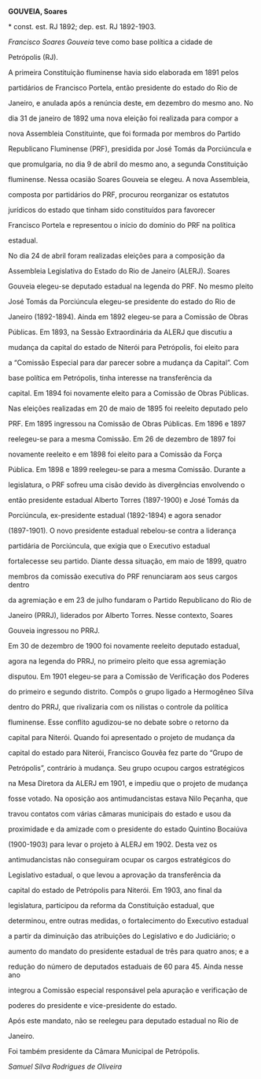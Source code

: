 **GOUVEIA, Soares**



\* const. est. RJ 1892; dep. est. RJ 1892-1903.



*Francisco Soares Gouveia* teve como base política a cidade de

Petrópolis (RJ).



A primeira Constituição fluminense havia sido elaborada em 1891 pelos

partidários de Francisco Portela, então presidente do estado do Rio de

Janeiro, e anulada após a renúncia deste, em dezembro do mesmo ano. No

dia 31 de janeiro de 1892 uma nova eleição foi realizada para compor a

nova Assembleia Constituinte, que foi formada por membros do Partido

Republicano Fluminense (PRF), presidida por José Tomás da Porciúncula e

que promulgaria, no dia 9 de abril do mesmo ano, a segunda Constituição

fluminense. Nessa ocasião Soares Gouveia se elegeu. A nova Assembleia,

composta por partidários do PRF, procurou reorganizar os estatutos

jurídicos do estado que tinham sido constituídos para favorecer

Francisco Portela e representou o início do domínio do PRF na política

estadual.



No dia 24 de abril foram realizadas eleições para a composição da

Assembleia Legislativa do Estado do Rio de Janeiro (ALERJ). Soares

Gouveia elegeu-se deputado estadual na legenda do PRF. No mesmo pleito

José Tomás da Porciúncula elegeu-se presidente do estado do Rio de

Janeiro (1892-1894). Ainda em 1892 elegeu-se para a Comissão de Obras

Públicas. Em 1893, na Sessão Extraordinária da ALERJ que discutiu a

mudança da capital do estado de Niterói para Petrópolis, foi eleito para

a “Comissão Especial para dar parecer sobre a mudança da Capital”. Com

base política em Petrópolis, tinha interesse na transferência da

capital. Em 1894 foi novamente eleito para a Comissão de Obras Públicas.



Nas eleições realizadas em 20 de maio de 1895 foi reeleito deputado pelo

PRF. Em 1895 ingressou na Comissão de Obras Públicas. Em 1896 e 1897

reelegeu-se para a mesma Comissão. Em 26 de dezembro de 1897 foi

novamente reeleito e em 1898 foi eleito para a Comissão da Força

Pública. Em 1898 e 1899 reelegeu-se para a mesma Comissão. Durante a

legislatura, o PRF sofreu uma cisão devido às divergências envolvendo o

então presidente estadual Alberto Torres (1897-1900) e José Tomás da

Porciúncula, ex-presidente estadual (1892-1894) e agora senador

(1897-1901). O novo presidente estadual rebelou-se contra a liderança

partidária de Porciúncula, que exigia que o Executivo estadual

fortalecesse seu partido. Diante dessa situação, em maio de 1899, quatro

membros da comissão executiva do PRF renunciaram aos seus cargos dentro

da agremiação e em 23 de julho fundaram o Partido Republicano do Rio de

Janeiro (PRRJ), liderados por Alberto Torres. Nesse contexto, Soares

Gouveia ingressou no PRRJ.



Em 30 de dezembro de 1900 foi novamente reeleito deputado estadual,

agora na legenda do PRRJ, no primeiro pleito que essa agremiação

disputou. Em 1901 elegeu-se para a Comissão de Verificação dos Poderes

do primeiro e segundo distrito. Compôs o grupo ligado a Hermogêneo Silva

dentro do PRRJ, que rivalizaria com os nilistas o controle da política

fluminense. Esse conflito agudizou-se no debate sobre o retorno da

capital para Niterói. Quando foi apresentado o projeto de mudança da

capital do estado para Niterói, Francisco Gouvêa fez parte do “Grupo de

Petrópolis”, contrário à mudança. Seu grupo ocupou cargos estratégicos

na Mesa Diretora da ALERJ em 1901, e impediu que o projeto de mudança

fosse votado. Na oposição aos antimudancistas estava Nilo Peçanha, que

travou contatos com várias câmaras municipais do estado e usou da

proximidade e da amizade com o presidente do estado Quintino Bocaiúva

(1900-1903) para levar o projeto à ALERJ em 1902. Desta vez os

antimudancistas não conseguiram ocupar os cargos estratégicos do

Legislativo estadual, o que levou a aprovação da transferência da

capital do estado de Petrópolis para Niterói. Em 1903, ano final da

legislatura, participou da reforma da Constituição estadual, que

determinou, entre outras medidas, o fortalecimento do Executivo estadual

a partir da diminuição das atribuições do Legislativo e do Judiciário; o

aumento do mandato do presidente estadual de três para quatro anos; e a

redução do número de deputados estaduais de 60 para 45. Ainda nesse ano

integrou a Comissão especial responsável pela apuração e verificação de

poderes do presidente e vice-presidente do estado.



Após este mandato, não se reelegeu para deputado estadual no Rio de

Janeiro.



Foi também presidente da Câmara Municipal de Petrópolis.



*Samuel Silva Rodrigues de Oliveira*



